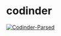 # codinder

<a href="https://ibb.co/D4smNnV"><img src="https://i.ibb.co/NxQfXzV/Codinder-Parsed.png" alt="Codinder-Parsed" border="0"></a>
